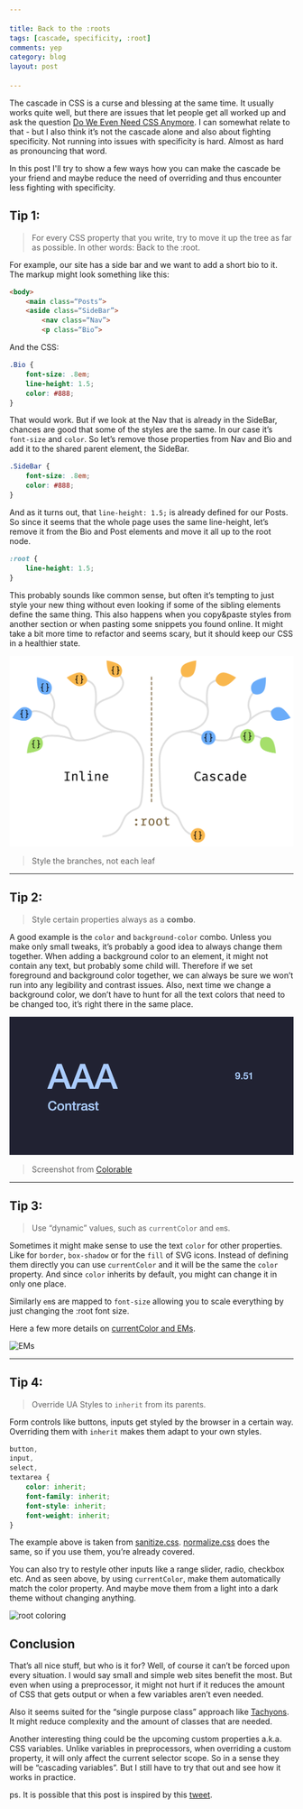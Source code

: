 ```yaml
---

title: Back to the :roots
tags: [cascade, specificity, :root]
comments: yep
category: blog
layout: post

---
```



The cascade in CSS is a curse and blessing at the same time. It usually works quite well, but there are issues that let people get all worked up and ask the question [Do We Even Need CSS Anymore](https://css-tricks.com/the-debate-around-do-we-even-need-css-anymore/). I can somewhat relate to that - but I also think it’s not the cascade alone and also about fighting specificity. Not running into issues with specificity is hard. Almost as hard as pronouncing that word.

In this post I'll try to show a few ways how you can make the cascade be your friend and maybe reduce the need of overriding and thus encounter less fighting with specificity.


## Tip 1:

> For every CSS property that you write, try to move it up the tree as far as possible. In other words: Back to the :root.

For example, our site has a side bar and we want to add a short bio to it. The markup might look something like this:

```html
<body>
	<main class=“Posts”>
	<aside class=“SideBar”>
		<nav class=“Nav”>
		<p class=“Bio”>
```

And the CSS:

```css
.Bio {
	font-size: .8em;
	line-height: 1.5;
	color: #888;
}
```

That would work. But if we look at the Nav that is already in the SideBar, chances are good that some of the styles are the same. In our case it’s `font-size` and `color`. So let’s remove those properties from Nav and Bio and add it to the shared parent element, the SideBar.

```css
.SideBar {
	font-size: .8em;
	color: #888;
}
```

And as it turns out, that `line-height: 1.5;` is already defined for our Posts. So since it seems that the whole page uses the same line-height, let’s remove it from the Bio and Post elements and move it all up to the root node.

```css
:root {
	line-height: 1.5;
}
```

This probably sounds like common sense, but often it’s tempting to just style your new thing without even looking if some of the sibling elements define the same thing. This also happens when you copy&paste styles from another section or when pasting some snippets you found online. It might take a bit more time to refactor and seems scary, but it should keep our CSS in a healthier state.

![inline vs cascade](/img/posts/roots-1.png)

> Style the branches, not each leaf



---


## Tip 2:

> Style certain properties always as a __combo__.

A good example is the `color` and `background-color` combo. Unless you make only small tweaks, it’s probably a good idea to always change them together. When adding a background color to an element, it might not contain any text, but probably some child will. Therefore if we set foreground and background color together, we can always be sure we won’t run into any legibility  and contrast issues. Also, next time we change a background color, we don’t have to hunt for all the text colors that need to be changed too, it’s right there in the same place.

![Contrast](/img/posts/roots-2.png)

> Screenshot from [Colorable](http://jxnblk.com/colorable/demos/text/)



---


## Tip 3:

> Use “dynamic” values, such as `currentColor` and `em`s.

Sometimes it might make sense to use the text `color` for other properties. Like for `border`, `box-shadow` or for the `fill` of SVG icons. Instead of defining them directly you can use `currentColor` and it will be the same the `color` property. And since `color` inherits by default, you might can change it in only one place.

Similarly `em`s are mapped to `font-size` allowing you to scale everything by just changing the :root font size.

Here a few more details on [currentColor and EMs](http://simurai.com/blog/2014/05/04/cssconf/).

![EMs](/img/posts/cssconf-size.gif)



---



## Tip 4:

> Override UA Styles to `inherit` from its parents.

Form controls like buttons, inputs get styled by the browser in a certain way. Overriding them with `inherit` makes them adapt to your own styles.

```css
button,
input,
select,
textarea {
	color: inherit;
	font-family: inherit;
	font-style: inherit;
	font-weight: inherit;
}
```

The example above is taken from [sanitize.css](https://10up.github.io/sanitize.css/). [normalize.css](https://necolas.github.io/normalize.css/) does the same, so if you use them, you’re already covered.

You can also try to restyle other inputs like a range slider, radio, checkbox etc. And as seen above, by using `currentColor`, make them automatically match the color property. And maybe move them from a light into a dark theme without changing anything.

![root coloring](/img/posts/cssconf-color3.gif)






## Conclusion

That’s all nice stuff, but who is it for? Well, of course it can’t be forced upon every situation. I would say small and simple web sites benefit the most. But even when using a preprocessor, it might not hurt if it reduces the amount of CSS that gets output or when a few variables aren’t even needed.

Also it seems suited for the “single purpose class” approach like [Tachyons](http://tachyons.io/). It might reduce complexity and the amount of classes that are needed.

Another interesting thing could be the upcoming custom properties a.k.a. CSS variables. Unlike variables in preprocessors, when overriding a custom property, it will only affect the current selector scope. So in a sense they will be “cascading variables”. But I still have to try that out and see how it works in practice.

ps. It is possible that this post is inspired by this [tweet](https://twitter.com/kaelig/status/616902099457175552).
